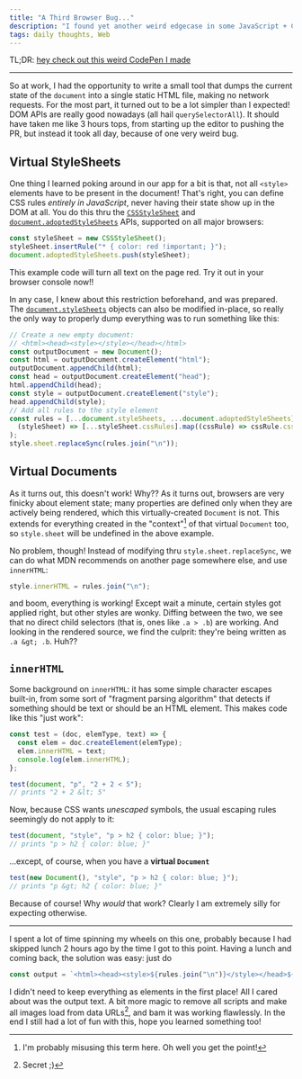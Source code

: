 ```yaml
---
title: "A Third Browser Bug..."
description: "I found yet another weird edgecase in some JavaScript + CSS APIs when doing something for a work project. Great. At least this time it's not just Chrome, but all browsers that are buggy though??"
tags: daily thoughts, Web
---
```


TL;DR: [hey check out this weird CodePen I made](https://codepen.io/jack_at_roam/pen/eYwNEEJ)

<hr>

So at work, I had the opportunity to write a small tool that dumps the current state of the `document` into a single static HTML file, making no network requests. For the most part, it turned out to be a lot simpler than I expected! DOM APIs are really good nowadays (all hail `querySelectorAll`). It should have taken me like 3 hours tops, from starting up the editor to pushing the PR, but instead it took all day, because of one very weird bug.

## Virtual StyleSheets

One thing I learned poking around in our app for a bit is that, not all `<style>` elements have to be present in the document! That's right, you can define CSS rules _entirely in JavaScript_, never having their state show up in the DOM at all. You do this thru the [`CSSStyleSheet`](https://developer.mozilla.org/en-US/docs/Web/API/CSSStyleSheet) and [`document.adoptedStyleSheets`](https://developer.mozilla.org/en-US/docs/Web/API/Document/adoptedStyleSheets) APIs, supported on all major browsers:

```js
const styleSheet = new CSSStyleSheet();
styleSheet.insertRule("* { color: red !important; }");
document.adoptedStyleSheets.push(styleSheet);
```

This example code will turn all text on the page red. Try it out in your browser console now!!

In any case, I knew about this restriction beforehand, and was prepared. The [`document.styleSheets`](https://developer.mozilla.org/en-US/docs/Web/API/Document/styleSheets) objects can also be modified in-place, so really the only way to properly dump everything was to run something like this:

```js
// Create a new empty document:
// <html><head><style></style></head></html>
const outputDocument = new Document();
const html = outputDocument.createElement("html");
outputDocument.appendChild(html);
const head = outputDocument.createElement("head");
html.appendChild(head);
const style = outputDocument.createElement("style");
head.appendChild(style);
// Add all rules to the style element
const rules = [...document.styleSheets, ...document.adoptedStyleSheets].flatMap(
  (styleSheet) => [...styleSheet.cssRules].map((cssRule) => cssRule.cssText),
);
style.sheet.replaceSync(rules.join("\n"));
```

## Virtual Documents

As it turns out, this doesn't work! Why?? As it turns out, browsers are very finicky about element state; many properties are defined only when they are actively being rendered, which this virtually-created `Document` is not. This extends for everything created in the "context"[^1] of that virtual `Document` too, so `style.sheet` will be undefined in the above example.

No problem, though! Instead of modifying thru `style.sheet.replaceSync`, we can do what MDN recommends on another page somewhere else, and use `innerHTML`:

```js
style.innerHTML = rules.join("\n");
```

and boom, everything is working! Except wait a minute, certain styles got applied right, but other styles are wonky. Diffing between the two, we see that no direct child selectors (that is, ones like `.a > .b`) are working. And looking in the rendered source, we find the culprit: they're being written as `.a &gt; .b`. Huh??

## `innerHTML`

Some background on `innerHTML`: it has some simple character escapes built-in, from some sort of "fragment parsing algorithm" that detects if something should be text or should be an HTML element. This makes code like this "just work":

```js
const test = (doc, elemType, text) => {
  const elem = doc.createElement(elemType);
  elem.innerHTML = text;
  console.log(elem.innerHTML);
};

test(document, "p", "2 + 2 < 5");
// prints "2 + 2 &lt; 5"
```

Now, because CSS wants _unescaped_ symbols, the usual escaping rules seemingly do not apply to it:

```js
test(document, "style", "p > h2 { color: blue; }");
// prints "p > h2 { color: blue; }"
```

...except, of course, when you have a **virtual `Document`**

```js
test(new Document(), "style", "p > h2 { color: blue; }");
// prints "p &gt; h2 { color: blue; }"
```

Because of course! Why _would_ that work? Clearly I am extremely silly for expecting otherwise.

<hr>

I spent a lot of time spinning my wheels on this one, probably because I had skipped lunch 2 hours ago by the time I got to this point. Having a lunch and coming back, the solution was easy: just do

```js
const output = `<html><head><style>${rules.join("\n")}</style></head>${document.body.outerHTML}</html>`;
```

I didn't need to keep everything as elements in the first place! All I cared about was the output text. A bit more magic to remove all scripts and make all images load from data URLs[^2], and bam it was working flawlessly. In the end I still had a lot of fun with this, hope you learned something too!

[^1]: I'm probably misusing this term here. Oh well you get the point!

[^2]: Secret ;)
